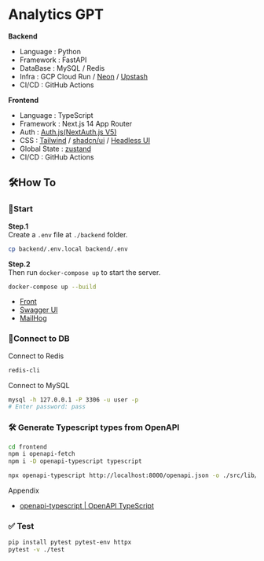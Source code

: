 # Analytics GPT

**Backend**

 - Language : Python
 - Framework : FastAPI
 - DataBase : MySQL / Redis
 - Infra : GCP Cloud Run / [Neon](https://neon.tech/) / [Upstash](https://upstash.com/)
 - CI/CD : GitHub Actions

**Frontend**

 - Language : TypeScript
 - Framework : Next.js 14 App Router
 - Auth : [Auth.js(NextAuth.js V5)](https://authjs.dev/)
 - CSS : [Tailwind](https://tailwindcss.com/) / [shadcn/ui](https://ui.shadcn.com/) / [Headless UI](https://headlessui.com/)
 - Global State : [zustand](https://zustand-demo.pmnd.rs/)
 - CI/CD : GitHub Actions

## 🛠️How To
### 🏃Start

**Step.1**<br/>
Create a `.env` file at `./backend` folder.
```bash
cp backend/.env.local backend/.env
```

**Step.2**<br/>
Then run `docker-compose up` to start the server.
```bash
docker-compose up --build
```

 - [Front](http://localhost:3000)
 - [Swagger UI](http://localhost:8000/docs)
 - [MailHog](http://0.0.0.0:8025/)

### 🔌Connect to DB

Connect to Redis
```bash
redis-cli
```

Connect to MySQL
```bash
mysql -h 127.0.0.1 -P 3306 -u user -p
# Enter password: pass
```

### 🛠️ Generate Typescript types from OpenAPI

```bash
cd frontend
npm i openapi-fetch
npm i -D openapi-typescript typescript
```

```bash
npx openapi-typescript http://localhost:8000/openapi.json -o ./src/lib/backend/type.ts
```

Appendix

 - [openapi-typescript | OpenAPI TypeScript](https://openapi-ts.pages.dev/introduction)

### ✅ Test

```bash
pip install pytest pytest-env httpx
pytest -v ./test
```
